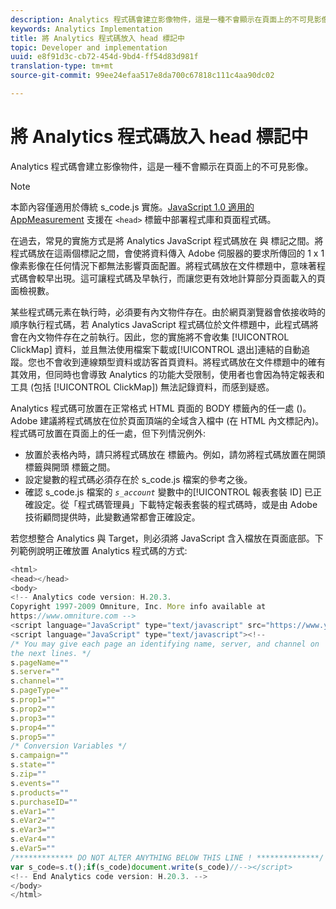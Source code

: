 ```yaml
---
description: Analytics 程式碼會建立影像物件，這是一種不會顯示在頁面上的不可見影像。
keywords: Analytics Implementation
title: 將 Analytics 程式碼放入 head 標記中
topic: Developer and implementation
uuid: e8f91d3c-cb72-454d-9bd4-ff54d83d981f
translation-type: tm+mt
source-git-commit: 99ee24efaa517e8da700c67818c111c4aa90dc02

---
```



# 將 Analytics 程式碼放入 head 標記中

Analytics 程式碼會建立影像物件，這是一種不會顯示在頁面上的不可見影像。

>[!NOTE]
>
>本節內容僅適用於傳統 s_code.js 實施。[JavaScript 1.0 適用的 AppMeasurement](/help/implement/js-implementation/c-appmeasurement-js/appmeasure-mjs.md) 支援在 `<head>` 標籤中部署程式庫和頁面程式碼。

在過去，常見的實施方式是將 Analytics JavaScript 程式碼放在  <head><meta http-equiv="Content-Type" content="text/html; charset=UTF-8"> 與 </head> 標記之間。將程式碼放在這兩個標記之間，會使將資料傳入 Adobe 伺服器的要求所傳回的 1 x 1 像素影像在任何情況下都無法影響頁面配置。將程式碼放在文件標題中，意味著程式碼會較早出現。這可讓程式碼及早執行，而讓您更有效地計算部分頁面載入的頁面檢視數。

某些程式碼元素在執行時，必須要有內文物件存在。由於網頁瀏覽器會依接收時的順序執行程式碼，若 Analytics JavaScript 程式碼位於文件標題中，此程式碼將會在內文物件存在之前執行。因此，您的實施將不會收集 [!UICONTROL ClickMap] 資料，並且無法使用檔案下載或[!UICONTROL 退出]連結的自動追蹤。您也不會收到連線類型資料或訪客首頁資料。將程式碼放在文件標題中的確有其效用，但同時也會導致 Analytics 的功能大受限制，使用者也會因為特定報表和工具 (包括 [!UICONTROL ClickMap]) 無法記錄資料，而感到疑惑。

Analytics 程式碼可放置在正常格式 HTML 頁面的 BODY 標籤內的任一處 (<BODY></BODY>)。Adobe 建議將程式碼放在位於頁面頂端的全域含入檔中 (在 HTML 內文標記內)。程式碼可放置在頁面上的任一處，但下列情況例外: 

* 放置於表格內時，請只將程式碼放在 <td></td> 標籤內。例如，請勿將程式碼放置在開頭 <tr> 標籤與開頭 <td> 標籤之間。
* 設定變數的程式碼必須存在於 s_code.js 檔案的參考之後。
* 確認 s_code.js 檔案的 *`s_account`* 變數中的[!UICONTROL 報表套裝 ID] 已正確設定。從「程式碼管理員」下載特定報表套裝的程式碼時，或是由 Adobe 技術顧問提供時，此變數通常都會正確設定。

若您想整合 Analytics 與 Target，則必須將 JavaScript 含入檔放在頁面底部。下列範例說明正確放置 Analytics 程式碼的方式: 

```js
<html> 
<head></head> 
<body> 
<!-- Analytics code version: H.20.3.
Copyright 1997-2009 Omniture, Inc. More info available at 
https://www.omniture.com --> 
<script language="JavaScript" type="text/javascript" src="https://www.yourdomain.com/js/s_code.js"></script> 
<script language="JavaScript" type="text/javascript"><!-- 
/* You may give each page an identifying name, server, and channel on 
the next lines. */ 
s.pageName="" 
s.server="" 
s.channel="" 
s.pageType="" 
s.prop1="" 
s.prop2="" 
s.prop3="" 
s.prop4="" 
s.prop5="" 
/* Conversion Variables */ 
s.campaign="" 
s.state="" 
s.zip="" 
s.events="" 
s.products="" 
s.purchaseID="" 
s.eVar1="" 
s.eVar2="" 
s.eVar3="" 
s.eVar4="" 
s.eVar5="" 
/************* DO NOT ALTER ANYTHING BELOW THIS LINE ! **************/ 
var s_code=s.t();if(s_code)document.write(s_code)//--></script> 
<!-- End Analytics code version: H.20.3. --> 
</body> 
</html> 
```

